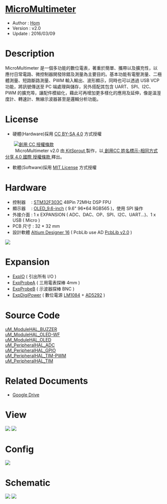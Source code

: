 [MicroMultimeter](https://github.com/KitSprout/MicroMultimeter)
========
* Author  : [Hom](http://about.me/Hom)
* Version : v2.0
* Update  : 2016/03/09

Description
========
MicroMultimeter 是一個多功能的數位電表，著重於簡單、攜帶以及擴充性，以應付日常電路、微控制器開發除錯及測量為主要目的。基本功能有電壓測量、二極體測量、短路斷路測量、PWM 輸入輸出、波形顯示，同時也可以透過 USB VCP 功能，將訊號傳送至 PC 端處理與儲存，另外搭配其包含 UART、SPI、I2C、PWM 的擴充埠，讓配件模組化，藉此可再增加更多樣化的應用及延伸，像是溫溼度計、轉速計、無線示波器甚至是邏輯分析功能。

License
========
* 硬體(Hardware)採用 [CC BY-SA 4.0](http://creativecommons.org/licenses/by-sa/4.0/deed.zh_TW) 方式授權 
  
　　<a rel="license" href="http://creativecommons.org/licenses/by-sa/4.0/deed.zh_TW"><img alt="創用 CC 授權條款" style="border-width:0" src="http://i.creativecommons.org/l/by-sa/3.0/tw/80x15.png" /></a>  
　　<span xmlns:dct="http://purl.org/dc/terms/" property="dct:title"> MicroMultimeter v2.0 </span>由<a xmlns:cc="http://creativecommons.org/ns#" href="https://github.com/KitSprout" property="cc:attributionName" rel="cc:attributionURL"> KitSprout </a>製作，以<a rel="license" href="http://creativecommons.org/licenses/by-sa/4.0/deed.zh_TW"> 創用CC 姓名標示-相同方式分享 4.0 國際 授權條款 </a>釋出。  

* 軟體(Software)採用 [MIT License](http://opensource.org/licenses/MIT) 方式授權  

Hardware
========
* 控制器　 : [STM32F303C](http://www.st.com/web/catalog/mmc/FM141/SC1169/SS1576/LN1531/PF253449) 48Pin 72MHz DSP FPU
* 顯示器　 : [OLED_9.6-inch](https://github.com/KitSprout/OLED_0.96-inch) ( 9.6" 96*64 RGB565 )，使用 SPI 操作
* 外接介面 : 1 x EXPANSION ( ADC、DAC、OP、SPI、I2C、UART...)、1 x USB ( Micro )
* PCB 尺寸 : 32 * 32 mm 
* 設計軟體 [Altium Designer 16](http://www.altium.com/en/products/altium-designer) ( PcbLib use AD [PcbLib v2.0](https://github.com/KitSprout/AltiumDesigner_PcbLibrary/releases/tag/v2.0) ) 

<img src="https://lh3.googleusercontent.com/KHeHo8JHtvMxOAmfu3c-jkDxX15M3w-1aBmdJhzFvVuW3Wlrw2fuiFygpnGF4bAEo1iBxPcjfzRdaaWai3o4mBLGB_WRAG4G59AHtL_lYrX2-7m7f7IrbOXd0lstqajUzjJ-Vcc1ad_nSvOLihS0-nV6QMnoWS-C52hKyh5Hw8OS-rnVnXqmviN1ghggSviJqpZ47tTUgV-roSNJ-Nqp3l8sTd1sKQHBTEM-XX-AYJQlb6WAkHeF6RjZGgYhbSipwjFraGy0lO58rXNMV1Na6TfmdoVy-oEZeyVtYfx21cAUJvmOisdtsKYzWyVyG9xbR7VXP8bNMA-7aG8wF7tDJcyghgqFT9dBZ6ymD9M1dez4jTylJOFmzCsgH1pVcT5i5NmO1jrpfLNbmT6Fz1C69NwnFHG2eAV4i7MeYhrV8WPJy7GNTj0IvjKiPTH0eQgQShaplZcuSyXVuEIw300e4zCvsQU5Ra1lNw3LRtfO5xlIo9ges0RFHjLieLZzZQXTwAmX6wXN5hMPnAARNfyv-vUUAgZIHc8npHOOt3rqqFuElRUuvtEzPo65Oy7GNYHLsr87=w1440-h684-no" />

Expansion
========
* [ExpIO](https://github.com/KitSprout/MicroMultimeter/tree/master/Hardware/ExpIO) ( 引出所有 I/O )
* [ExpProbeA](https://github.com/KitSprout/MicroMultimeter/tree/master/Hardware/ExpProbeA) ( 三用電表探棒 4mm )
* [ExpProbeB](https://github.com/KitSprout/MicroMultimeter/tree/master/Hardware/ExpProbeB) ( 示波器探棒 BNC )
* [ExpDigiPower](https://github.com/KitSprout/MicroMultimeter/tree/master/Hardware/ExpDigiPower) ( 數位電源 [LM1084](http://www.ti.com/product/lm1084) + [AD5292](http://www.analog.com/en/products/digital-to-analog-converters/precision-dac-lessthanequalto-12mhz/digital-potentiometers/ad5292.html) )

Source Code
========
[uM_ModuleHAL_BUZZER](https://github.com/KitSprout/MicroMultimeter/tree/master/Software/uM_ModuleHAL_BUZZER)  
[uM_ModuleHAL_OLED-WF](https://github.com/KitSprout/MicroMultimeter/tree/master/Software/uM_ModuleHAL_OLED-WF)  
[uM_ModuleHAL_OLED](https://github.com/KitSprout/MicroMultimeter/tree/master/Software/uM_ModuleHAL_OLED)  
[uM_PeripheralHAL_ADC](https://github.com/KitSprout/MicroMultimeter/tree/master/Software/uM_PeripheralHAL_ADC)  
[uM_PeripheralHAL_GPIO](https://github.com/KitSprout/MicroMultimeter/tree/master/Software/uM_PeripheralHAL_GPIO)  
[uM_PeripheralHAL_TIM-PWM](https://github.com/KitSprout/MicroMultimeter/tree/master/Software/uM_PeripheralHAL_TIM-PWM)  
[uM_PeripheralHAL_TIM](https://github.com/KitSprout/MicroMultimeter/tree/master/Software/uM_PeripheralHAL_TIM)  

Related Documents
========
* [Google Drive](https://goo.gl/SFBbw1)

View
========
<img src="https://lh3.googleusercontent.com/ciOJGWqwI2F39WRjL0coTzQrB_V2H_HzStXo0oVFe0WWPR0K3iLFAgX6UaA6ciaMxZHnVk3N3ODS1k7W772lCXL_IjGjcrLNWudDFC843rQXAzY3yDy2ApvpdIJXsFZ3T9iFuuM1G1cL9ygbRo9jg6wdfM_Bl0H_Wu6YZJPlbLzd7GNsbrLUmyF-w-MpMFE6hJ9uTXoenPNm4lcuDeXmYxF9kJs9K1AvPZjBLicsY1VV6dKGjw5IoFB8tQ8iLbGPVUv0URf8NFRzgSuJt6IRiFAjjoVNZuVdi62aX_dQwvW5MESeF1hkvJ-2cM9H9r1JePublF06CaJaWEzikKQEzhQxVMAKi5P9SmxnbJXPrErIw8ccyYB1TqRE3RcOmwhRCPQFdhhb-D9hk18YwLcEGE7awA77fLgLF1Faj9u3_QQpTqpTzSgQwSOHCStBcyk5RXidcfR8GxlqW2UNa4GWCSl41o86FbxeH7czdk1gwPbtVgKb3YKdIv-ToI_4tt1OQHfiwdGYkFy6CaimW8RauHmPZaFPZJVBe0fD5nKA8yJ7z4-Km5wlqaZU9wlBmSagPLOI=w972-h730-no" />

<img src="https://lh3.googleusercontent.com/cuRWvLv76u1lZEBKbDESwkIayFoNJR57zpOTKc5ZKVQac89Duvc-xUxhNsg4mer5XNBq3HKsR3QZAFHCWOmJH4Ja5-lSfS58W1MlMRbd0ddcflMYWVWzNkbN5VAaqtpyxpfLUg9q3LKDK337mCBsW3pmQXmydlPofiSMZX8_K5gjBUAJKa0CTrxIDcQeTE_W-PfBEP7VKl9ngIU0iNVJE0xXfPfb-Wr-NNI3trKvNYR2sdHLtQexNUcCkPa1QN9pANWDezsZnOaOpuLujFH4RF3DzJhie8HURh9uABHJTelgCaREAN-HsIdk93J2uu0-LU4IB-ix6KYtX4dqipzXaWMxvE2HwMuYvqshbzdVIympWGt1S-vItoPxtVGP1B2EgTg2Si4YuubTWBcDnjapyZPVznfSbDqEMAy-cbCTntnNDnW2Oub24EZkUkVSGVY4dPlAtdilENR8tKCP1mI9WWHYXmjxOvooJUIET4AV8XxZqvwFzkBVpaLuUjsij6kZfurXIK63Lo0zXE6JF688Ajuo8CeBjyW8Tly7B-WIsIoaTEW9I12XL0QriBijO12OcBv5=w1168-h545-no" />

Config
========
<img src="https://lh3.googleusercontent.com/iC9rFp3AxAaXKDUla00tPuu-v_anb5Lj_xv68fwnb0StYn18qeUn_sdIE4pq_gjjGvv8XnmDrELvttaqchNS441_WLRrDd_bfpglAJ-EPknsYm6hkp0tWcq0BzbRqm3XK3H-uY07lzgJJxKyQVghGqForxsoaoG4FXHeojZh7mIoOIEETkrfp2jaVZ7LzFczZ0n3y9hc-lHSfJxus0_AMVBaQ8pOz81aWYfrrEgRE8W9JCXwGL-bs7HL1oF5JCmQX5Pu5JhnWC__ozui4TGiDyABthvgSSFox8wBFJ-v1VpEElGJEpuFO5JZzyIQcizaa0nlasFQ3bYashVYEAotC9b2E8D-ih9J3d2rlVr4WjAP3x9r_VFY-dTWX4bLm1d1iPhQeuNxVhaXXgjK7tckwN8jEfS3FCn7qzxwkhl5FkuR7c-IZ7kMZOV_7Tm2oAytpAvco56f8cKx4B1XoTXRsl5GYDRDqB_ZEb9oEpFUNLZsShHkCxETFszGqfSy_Znquhtz1K5u526ocx0sR28agxCNbwpF9xtvqHwZX3bMZ2qXDiurCL9AzhSQ_s5EGhLDe578=w1440-h474-no" />

Schematic
========
<img src="https://lh3.googleusercontent.com/JarVK6FCJ8oB-SgJGUF4E95hVw-waF9FvZIThpWmGQs5cYzVv74JMAxCEvhkXPeFlV6Ve8kE01JJa4GrnVU96MQdEsusNFxpnotKpReuBekSbCK4MoLGanE7QQ5NoIWDDAgBK5IAfeMRxTFjN8zoNMVLJBHRzgMuPjZpA5Y1U-YpDIGwSDJDCIRFSYNTNwyW_1gdDReqg1F_0ZfA8R2K9wKXHqjsZJsy0_4OK8JB3S6wCXW9_Ct-Gi5FTEEFFHF8Cdu8pETks2rzfzYdt9L5MKEZcQWsuPswmdEV-R2NLoUeEBZCLJSGiVa1y3QkDYl_eQjHI-SrPYamwkszhF7NYJO3Di3GpHjH44lKX26Q2ZyyK7QEn8BQ-y1SBH0CpOUKKfCW7Z2IhojkSrcHQCkJhBaAwuGE1-X86o4t7EB1ki7mT6IVecAWARkvhUerPhNByGGbFr5a95wdbgPiD74giZUgtTA6qML9-bH3TmKweiQTU5zi1fFguH59kKcpfrDubSvecOEluerw-YNlOo7QoI2v2JJdlORDLRODIC4CLnhchM8V76dFO4XpAXKu6uiG7N89=w1240-h775-no" />

<img src="https://lh3.googleusercontent.com/o663TuBcxLTucUFu32unS95XyFzZWp2O3H5JjE4yRuKd-XGugwpK_auhSdpqNny32hEW6XtPnJJw28Ou839E0sgcbdtZUF9g7aXIMfDFDeFYfqFolHDb2gZK3J-um1ypHL_hGZHZprctCCqEePFtcDj-62hC1_8P68Z_b5PgqQ6-nSPWYWnAKCfFiyh9CqffsC1iM4W5KLMEvOSqT3YGTq7y59CmydYo_ZQhCgMQ5bF7cZwol8n_IgdSBdVgL8A1AQ_iYYvFr7b1nbickcnqEMp6DJLHDYE60ZzFysb8Han_CO49x2r1RYSWYnc_Cqh6JdYaBOM2Rv7Z-QDJSG__Xz7X5yop7xRhfMPsUg_GttKQvZCHFGrL5Rh16vhsSiVUHA4BngeUx7tzSk6JKgb80VwGMj6YftwFdRKhVi_6wYFcsq_JOHFPxxcyE4f5TEaaWnPwB9awVPP8Hhv5W5TQMLesuXQOeHenZ63U6CQXVPyV_T9R8cVfposKQvatACipJsJwB2CVOFpTQ6kelkCFDbtSlDXMkYEoVdBXIYWQ0Ss4Hfh8EsCrC7AKW1hhiHJS6mhr=w1386-h775-no" />
